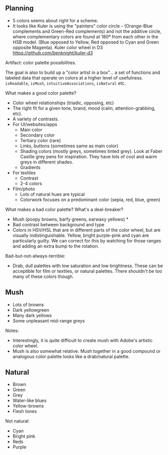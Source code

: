 Planning
--------

- 5 colors seems about right for a scheme.
- It looks like Kuler is using the "painters" color circle - (Orange-Blue complements and Green-Red complements) and not the additive circle, where complementary colors are found at 180º from each other in the HSB model. (Blue opposed to Yellow, Red opposed to Cyan and Green opposite Magenta). Kuler color wheel in D3 https://github.com/benknight/kuler-d3

Artifact: color palette possibilities.

The goal is also to build up a "color artist in a box"... a set of functions and labeled data that operate on colors at a higher level of usefulness. `isReadable`, `isMush`, `intuitiveAssociations`, `isNatural` etc.

What makes a good color palette?

- Color wheel relationships (triadic, opposing, etc)
- The right fit for a given tone, brand, mood (calm, attention-grabbing, etc).
- A variety of contrasts.
- For UI/websites/apps
  - Main color
  - Secondary color
  - Tertiary color (rare)
  - Links, buttons (sometimes same as main color)
  - Shading colors (mostly greys, sometimes tinted grey). Look at Faber Castile grey pens for inspiration. They have lots of cool and warm greys in different shades.
  - Gradients
- For textiles
  - Contrast
  - 2-4 colors
- Film/photo
  - Lots of natural hues are typical
  - Colorwork focuses on a predominant color (sepia, red, blue, green)

What makes a bad color palette? What's a deal-breaker?

- Mush (poopy browns, barfy greens, earwaxy yellows) * 
- Bad contrast between background and type
- Colors in HSV/HSL that are in different parts of the color wheel, but are visually indistinguishable. Yellow, bright purple-pink and cyan are particularly guilty. We can correct for this by watching for those ranges and adding an extra bump to the rotation.

Bad-but-not-always-terrible:

- Drab, dull palettes with low saturation and low brightness. These can be acceptible for film or textiles, or natural palettes. There shouldn't be too many of these colors though.

Mush
----

- Lots of browns
- Dark yellowgreen
- Many dark yellows
- Some unpleasant mid-range greys

Notes:

- Interestingly, it is quite difficult to create mush with Adobe's artistic color wheel.
- Mush is also somewhat relative. Mush together in a good compound or analogous color palette looks like a drab/natural palette.

Natural
-------

- Brown
- Green
- Grey
- Water-like blues
- Yellow-browns
- Flesh tones

Not natural:

- Cyan
- Bright pink
- Reds
- Purple